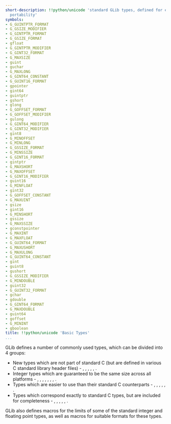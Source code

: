 ```yaml
---
short-description: !!python/unicode 'standard GLib types, defined for ease-of-use     and
  portability'
symbols:
- G_GUINTPTR_FORMAT
- G_GSIZE_MODIFIER
- G_GINTPTR_FORMAT
- G_GSIZE_FORMAT
- gfloat
- G_GINTPTR_MODIFIER
- G_GINT32_FORMAT
- G_MAXSIZE
- guint
- guchar
- G_MAXLONG
- G_GINT64_CONSTANT
- G_GUINT16_FORMAT
- gpointer
- gint64
- guintptr
- gshort
- glong
- G_GOFFSET_FORMAT
- G_GOFFSET_MODIFIER
- gulong
- G_GINT64_MODIFIER
- G_GINT32_MODIFIER
- gint8
- G_MINOFFSET
- G_MINLONG
- G_GSSIZE_FORMAT
- G_MINSSIZE
- G_GINT16_FORMAT
- gintptr
- G_MAXSHORT
- G_MAXOFFSET
- G_GINT16_MODIFIER
- guint16
- G_MINFLOAT
- gint32
- G_GOFFSET_CONSTANT
- G_MAXUINT
- gsize
- gint16
- G_MINSHORT
- gssize
- G_MAXSSIZE
- gconstpointer
- G_MAXINT
- G_MAXFLOAT
- G_GUINT64_FORMAT
- G_MAXUSHORT
- G_MAXULONG
- G_GUINT64_CONSTANT
- gint
- guint8
- gushort
- G_GSSIZE_MODIFIER
- G_MINDOUBLE
- guint32
- G_GUINT32_FORMAT
- gchar
- gdouble
- G_GINT64_FORMAT
- G_MAXDOUBLE
- guint64
- goffset
- G_MININT
- gboolean
title: !!python/unicode 'Basic Types'
...
```


GLib defines a number of commonly used types, which can be divided
into 4 groups:
- New types which are not part of standard C (but are defined in
various C standard library header files) - [](gboolean), [](gsize),
[](gssize), [](goffset), [](gintptr), [](guintptr).
- Integer types which are guaranteed to be the same size across
all platforms - [](gint8), [](guint8), [](gint16), [](guint16), [](gint32),
[](guint32), [](gint64), [](guint64).
- Types which are easier to use than their standard C counterparts -
[](gpointer), [](gconstpointer), [](guchar), [](guint), [](gushort), [](gulong).
- Types which correspond exactly to standard C types, but are
included for completeness - [](gchar), [](gint), [](gshort), [](glong),
[](gfloat), [](gdouble).

GLib also defines macros for the limits of some of the standard
integer and floating point types, as well as macros for suitable
[](printf) formats for these types.
